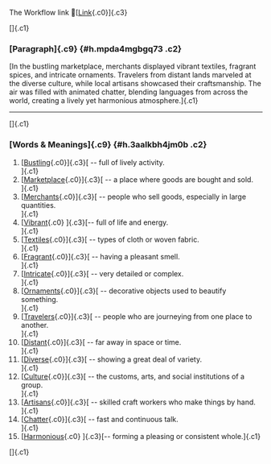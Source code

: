 The Workflow link
👏[[Link](https://www.google.com/url?q=http://www.google.com&sa=D&source=editors&ust=1755861754448441&usg=AOvVaw221M80rNP0TOfAQLNLfn0C){.c0}]{.c3}

[]{.c1}

### [Paragraph]{.c9} {#h.mpda4mgbgq73 .c2}

[In the bustling marketplace, merchants displayed vibrant textiles,
fragrant spices, and intricate ornaments. Travelers from distant lands
marveled at the diverse culture, while local artisans showcased their
craftsmanship. The air was filled with animated chatter, blending
languages from across the world, creating a lively yet harmonious
atmosphere.]{.c1}

------------------------------------------------------------------------

[]{.c1}

### [Words & Meanings]{.c9} {#h.3aalkbh4jm0b .c2}

1.  [[Bustling](https://www.google.com/url?q=http://www.google.com&sa=D&source=editors&ust=1755861754449471&usg=AOvVaw0k8SP9uK1lG4JPqrKU5FCs){.c0}]{.c3}[ --
    full of lively activity.\
    ]{.c1}
2.  [[Marketplace](https://www.google.com/url?q=http://www.google.com&sa=D&source=editors&ust=1755861754449702&usg=AOvVaw2qtLBw5H0jGPsC6PiNSFAi){.c0}]{.c3}[ --
    a place where goods are bought and sold.\
    ]{.c1}
3.  [[Merchants](https://www.google.com/url?q=http://www.google.com&sa=D&source=editors&ust=1755861754449894&usg=AOvVaw2_ydrjFPheRAYxwiMbBzZu){.c0}]{.c3}[ --
    people who sell goods, especially in large quantities.\
    ]{.c1}
4.  [[Vibrant](https://www.google.com/url?q=http://www.google.com&sa=D&source=editors&ust=1755861754450109&usg=AOvVaw03xhrnoEmF5SX1b6qEHeSF){.c0}
    ]{.c3}[-- full of life and energy.\
    ]{.c1}
5.  [[Textiles](https://www.google.com/url?q=http://www.google.com&sa=D&source=editors&ust=1755861754450279&usg=AOvVaw2dPtTKqKio2owLFqEEymxJ){.c0}]{.c3}[ --
    types of cloth or woven fabric.\
    ]{.c1}
6.  [[Fragrant](https://www.google.com/url?q=http://www.google.com&sa=D&source=editors&ust=1755861754450472&usg=AOvVaw0EYhO-a1RpOWIdaQ-1m6bo){.c0}]{.c3}[ --
    having a pleasant smell.\
    ]{.c1}
7.  [[Intricate](https://www.google.com/url?q=http://www.google.com&sa=D&source=editors&ust=1755861754450681&usg=AOvVaw1ehaDX6uofv1ICMQdG4rxK){.c0}]{.c3}[ --
    very detailed or complex.\
    ]{.c1}
8.  [[Ornaments](https://www.google.com/url?q=http://www.google.com&sa=D&source=editors&ust=1755861754450883&usg=AOvVaw2v-3XOI2VdR3sAr2wAbp-t){.c0}]{.c3}[ --
    decorative objects used to beautify something.\
    ]{.c1}
9.  [[Travelers](https://www.google.com/url?q=http://www.google.com&sa=D&source=editors&ust=1755861754451150&usg=AOvVaw1QJpIpFeARPYbxcf42Okf-){.c0}]{.c3}[ --
    people who are journeying from one place to another.\
    ]{.c1}
10. [[Distant](https://www.google.com/url?q=http://www.google.com&sa=D&source=editors&ust=1755861754451419&usg=AOvVaw0xx0vU4dIVYQqQIZv8JL17){.c0}]{.c3}[ --
    far away in space or time.\
    ]{.c1}
11. [[Diverse](https://www.google.com/url?q=http://www.google.com&sa=D&source=editors&ust=1755861754451632&usg=AOvVaw0zIJCSShKBgIZdS7ODnI5i){.c0}]{.c3}[ --
    showing a great deal of variety.\
    ]{.c1}
12. [[Culture](https://www.google.com/url?q=http://www.google.com&sa=D&source=editors&ust=1755861754451830&usg=AOvVaw2im6Pbv4FL9T4ymT_3QUrH){.c0}]{.c3}[ --
    the customs, arts, and social institutions of a group.\
    ]{.c1}
13. [[Artisans](https://www.google.com/url?q=http://www.google.com&sa=D&source=editors&ust=1755861754452045&usg=AOvVaw2C5BjPP_TnaDfr5D6v0Sl4){.c0}]{.c3}[ --
    skilled craft workers who make things by hand.\
    ]{.c1}
14. [[Chatter](https://www.google.com/url?q=http://www.google.com&sa=D&source=editors&ust=1755861754452233&usg=AOvVaw1sa4aDqmuhTxwSMjnrIR24){.c0}]{.c3}[ --
    fast and continuous talk.\
    ]{.c1}
15. [[Harmonious](https://www.google.com/url?q=http://www.google.com&sa=D&source=editors&ust=1755861754452472&usg=AOvVaw1M2IVybArSaMHydXTvaIFL){.c0}
    ]{.c3}[-- forming a pleasing or consistent whole.]{.c1}

[]{.c1}
